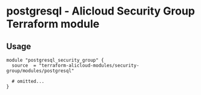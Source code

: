 # postgresql - Alicloud Security Group Terraform module

## Usage

```hcl
module "postgresql_security_group" {
  source  = "terraform-alicloud-modules/security-group/modules/postgresql"

  # omitted...
}
```

<!-- BEGINNING OF PRE-COMMIT-TERRAFORM DOCS HOOK -->
<!-- END OF PRE-COMMIT-TERRAFORM DOCS HOOK -->
